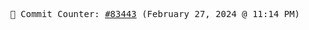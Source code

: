 <p align="center">
    <samp>
        📮 Commit Counter: <a href="https://github.com/Javascript-void0/Javascript-void0/commits/main">#83443</a> (February 27, 2024 @ 11:14 PM)
    </samp>
</p>